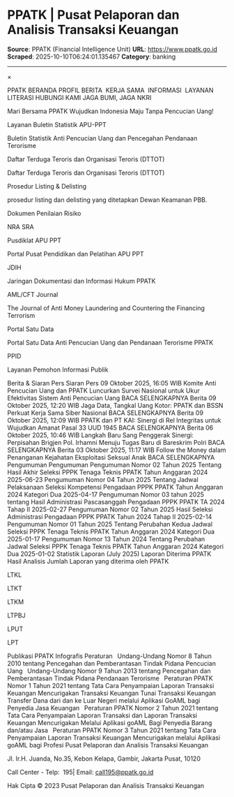 # PPATK | Pusat Pelaporan dan Analisis Transaksi Keuangan

**Source**: PPATK (Financial Intelligence Unit)
**URL**: https://www.ppatk.go.id
**Scraped**: 2025-10-10T06:24:01.135467
**Category**: banking

---

×
	
	
 PPATK
BERANDA
PROFIL
BERITA 
KERJA SAMA 
INFORMASI 
LAYANAN 
LITERASI
HUBUNGI KAMI
JAGA BUMI, JAGA NKRI

Mari Bersama PPATK Wujudkan Indonesia Maju Tanpa Pencucian Uang!

Layanan
Buletin Statistik APU-PPT

Buletin Statistik Anti Pencucian Uang dan Pencegahan Pendanaan Terorisme

Daftar Terduga Teroris dan Organisasi Teroris (DTTOT)

Daftar Terduga Teroris dan Organisasi Teroris (DTTOT)

Prosedur Listing & Delisting

prosedur listing dan delisting yang ditetapkan Dewan Keamanan PBB.

Dokumen Penilaian Risiko

NRA SRA

Pusdiklat APU PPT

Portal Pusat Pendidikan dan Pelatihan APU PPT

JDIH

Jaringan Dokumentasi dan Informasi Hukum PPATK

AML/CFT Journal

The Journal of Anti Money Laundering and Countering the Financing Terrorism

Portal Satu Data

Portal Satu Data Anti Pencucian Uang dan Pendanaan Terorisme PPATK

PPID

Layanan Pemohon Informasi Publik

Berita & Siaran Pers
Siaran Pers
 09 Oktober 2025, 16:05 WIB
Komite Anti Pencucian Uang dan PPATK Luncurkan Survei Nasional untuk Ukur Efektivitas Sistem Anti Pencucian Uang
BACA SELENGKAPNYA 
Berita
 09 Oktober 2025, 12:20 WIB
Jaga Data, Tangkal Uang Kotor: PPATK dan BSSN Perkuat Kerja Sama Siber Nasional
BACA SELENGKAPNYA 
Berita
 09 Oktober 2025, 12:09 WIB
PPATK dan PT KAI: Sinergi di Rel Integritas untuk Wujudkan Amanat Pasal 33 UUD 1945
BACA SELENGKAPNYA 
Berita
 06 Oktober 2025, 10:46 WIB
Langkah Baru Sang Penggerak Sinergi: Perpisahan Brigjen Pol. Irhamni Menuju Tugas Baru di Bareskrim Polri
BACA SELENGKAPNYA 
Berita
 03 Oktober 2025, 11:17 WIB
Follow the Money dalam Penanganan Kejahatan Eksploitasi Seksual Anak
BACA SELENGKAPNYA 
Pengumuman
Pengumuman
Pengumuman Nomor 02 Tahun 2025 Tentang Hasil Akhir Seleksi PPPK Tenaga Teknis PPATK Tahun Anggaran 2024
2025-06-23
Pengumuman Nomor 04 Tahun 2025 Tentang Jadwal Pelaksanaan Seleksi Kompetensi Pengadaan PPPK PPATK Tahun Anggaran 2024 Kategori Dua
2025-04-17
Pengumuman Nomor 03 tahun 2025 tentang Hasil Administrasi Pascasanggah Pengadaan PPPK PPATK TA 2024 Tahap II
2025-02-27
Pengumuman Nomor 02 Tahun 2025 Hasil Seleksi Administrasi Pengadaan PPPK PPATK Tahun 2024 Tahap II
2025-02-14
Pengumuman Nomor 01 Tahun 2025 Tentang Perubahan Kedua Jadwal Seleksi PPPK Tenaga Teknis PPATK Tahun Anggaran 2024 Kategori Dua
2025-01-17
Pengumuman Nomor 13 Tahun 2024 Tentang Perubahan Jadwal Seleksi PPPK Tenaga Teknis PPATK Tahun Anggaran 2024 Kategori Dua
2025-01-02
Statistik Laporan (July 2025)
Laporan Diterima PPATK
Hasil Analisis
Jumlah Laporan yang diterima oleh PPATK

LTKL

LTKT

LTKM

LTPBJ

LPUT

LPT

Publikasi PPATK
Infografis
Peraturan
 Undang-Undang Nomor 8 Tahun 2010 tentang Pencegahan dan Pemberantasan Tindak Pidana Pencucian Uang
 Undang-Undang Nomor 9 Tahun 2013 tentang Pencegahan dan Pemberantasan Tindak Pidana Pendanaan Terorisme
 Peraturan PPATK Nomor 1 Tahun 2021 tentang Tata Cara Penyampaian Laporan Transaksi Keuangan Mencurigakan Transaksi Keuangan Tunai Transaksi Keuangan Transfer Dana dari dan ke Luar Negeri melalui Aplikasi GoAML bagi Penyedia Jasa Keuangan
 Peraturan PPATK Nomor 2 Tahun 2021 tentang Tata Cara Penyampaian Laporan Transaksi dan Laporan Transaksi Keuangan Mencurigakan Melalui Aplikasi goAML Bagi Penyedia Barang dan/atau Jasa
 Peraturan PPATK Nomor 3 Tahun 2021 tentang Tata Cara Penyampaian Laporan Transaksi Keuangan Mencurigakan melalui Aplikasi goAML bagi Profesi
Pusat Pelaporan dan Analisis Transaksi Keuangan

Jl. Ir.H. Juanda, No.35, Kebon Kelapa, Gambir, Jakarta Pusat, 10120

Call Center - Telp:  195| Email: call195@ppatk.go.id

Hak Cipta © 2023 Pusat Pelaporan dan Analisis Transaksi Keuangan
